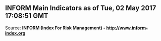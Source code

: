 ## INFORM Main Indicators as of Tue, 02 May 2017 17:08:51 GMT

Source: **INFORM (Index For Risk Management) - http://www.inform-index.org**